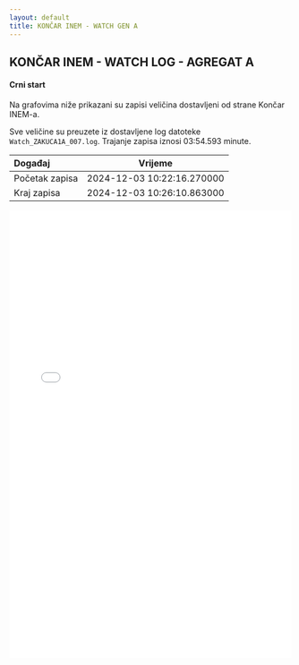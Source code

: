 ```yaml
---
layout: default
title: KONČAR INEM - WATCH GEN A
---
```


## KONČAR INEM - WATCH LOG - AGREGAT A 

#### Crni start

Na grafovima niže prikazani su zapisi veličina dostavljeni od strane Končar INEM-a. 

Sve veličine su preuzete iz dostavljene log datoteke `Watch_ZAKUCA1A_007.log`.
Trajanje zapisa iznosi 03:54.593 minute.

| Događaj        |      Vrijeme                |
| :------------  | :-------------------------: |
| Početak zapisa | 2024-12-03 10:22:16.270000  |
| Kraj zapisa    | 2024-12-03 10:26:10.863000  |
                               

<div class="wide-graph">
    <iframe src="{{ site.baseurl }}/uzbuda/watch/cs/watch_zakuca1a_007.html" width="100%" height="800px" frameborder="0"></iframe>
</div>